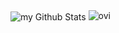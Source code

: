 
<img align="center" src="https://github-readme-stats.vercel.app/api?username=dempseyt&include_all_commits=true&count_private=true&show_icons=true&line_height=20&title_color=2B5BBD&icon_color=1124BB&text_color=A1A1A1&bg_color=0,000000,130F40" alt="my Github Stats"/>

<img src="https://github-readme-stats.vercel.app/api/top-langs?username=dempseyt&show_icons=true&locale=en&layout=compact&theme=chartreuse-dark" alt="ovi" />
